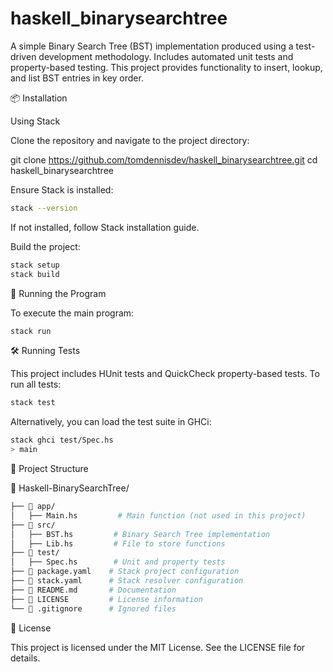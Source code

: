 # haskell_binarysearchtree

A simple Binary Search Tree (BST) implementation produced using a test-driven development methodology. Includes automated unit tests and property-based testing. This project provides functionality to insert, lookup, and list BST entries in key order.

📦 Installation

Using Stack

Clone the repository and navigate to the project directory:

git clone https://github.com/tomdennisdev/haskell_binarysearchtree.git
cd haskell_binarysearchtree

Ensure Stack is installed:

```bash
stack --version
```

If not installed, follow Stack installation guide.

Build the project:

```bash
stack setup
stack build
```

🚀 Running the Program

To execute the main program:

```bash
stack run
```

🛠 Running Tests

This project includes HUnit tests and QuickCheck property-based tests.
To run all tests:

```bash
stack test
```

Alternatively, you can load the test suite in GHCi:

```bash
stack ghci test/Spec.hs
> main
```

📂 Project Structure

📂 Haskell-BinarySearchTree/
```bash
├── 📂 app/
│   ├── Main.hs         # Main function (not used in this project)
├── 📂 src/
│   ├── BST.hs         # Binary Search Tree implementation
│   ├── Lib.hs         # File to store functions
├── 📂 test/
│   ├── Spec.hs        # Unit and property tests
├── 📜 package.yaml    # Stack project configuration
├── 📜 stack.yaml      # Stack resolver configuration
├── 📜 README.md       # Documentation
├── 📜 LICENSE         # License information
└── 📜 .gitignore      # Ignored files
```

📝 License

This project is licensed under the MIT License. See the LICENSE file for details.


